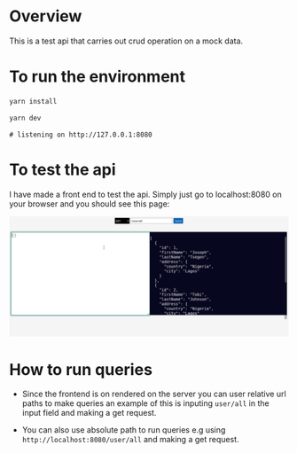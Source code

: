 # Overview

This is a test api that carries out crud operation on a mock data.

# To run the environment

```
yarn install
```

```
yarn dev
```

```
# listening on http://127.0.0.1:8080
```

# To test the api

I have made a front end to test the api. Simply just go to localhost:8080 on your browser
and you should see this page:

<img src="./api_tester.png" alt="api_tester">

# How to run queries

- Since the frontend is on rendered on the server you can user relative url paths to make queries
  an example of this is inputing `user/all` in the input field and making a get request.

- You can also use absolute path to run queries e.g using `http://localhost:8080/user/all` and making a get request.
